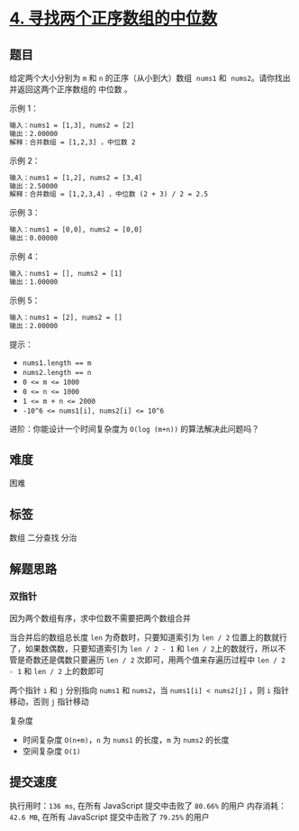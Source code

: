 # [4. 寻找两个正序数组的中位数](https://leetcode-cn.com/problems/median-of-two-sorted-arrays/)

## 题目

给定两个大小分别为 `m` 和 `n` 的正序（从小到大）数组  `nums1` 和  `nums2`。请你找出并返回这两个正序数组的 中位数 。

示例 1：

```txt
输入：nums1 = [1,3], nums2 = [2]
输出：2.00000
解释：合并数组 = [1,2,3] ，中位数 2
```

示例 2：

```txt
输入：nums1 = [1,2], nums2 = [3,4]
输出：2.50000
解释：合并数组 = [1,2,3,4] ，中位数 (2 + 3) / 2 = 2.5
```

示例 3：

```txt
输入：nums1 = [0,0], nums2 = [0,0]
输出：0.00000
```

示例 4：

```txt
输入：nums1 = [], nums2 = [1]
输出：1.00000
```

示例 5：

```txt
输入：nums1 = [2], nums2 = []
输出：2.00000
```

提示：

- `nums1.length == m`
- `nums2.length == n`
- `0 <= m <= 1000`
- `0 <= n <= 1000`
- `1 <= m + n <= 2000`
- `-10^6 <= nums1[i], nums2[i] <= 10^6`

进阶：你能设计一个时间复杂度为 `O(log (m+n))` 的算法解决此问题吗？

## 难度

困难

## 标签

数组 二分查找 分治

## 解题思路

### 双指针

因为两个数组有序，求中位数不需要把两个数组合并

当合并后的数组总长度 `len` 为奇数时，只要知道索引为 `len / 2` 位置上的数就行了，如果数偶数，只要知道索引为 `len / 2 - 1` 和 `len / 2`上的数就行，所以不管是奇数还是偶数只要遍历 `len / 2` 次即可，用两个值来存遍历过程中 `len / 2 - 1` 和 `len / 2` 上的数即可

两个指针 `i` 和 `j` 分别指向 `nums1` 和 `nums2`，当 `nums1[i] < nums2[j]` ，则 `i` 指针移动，否则 `j` 指针移动

复杂度

- 时间复杂度 `O(n+m)`，`n` 为 `nums1` 的长度，`m` 为 `nums2` 的长度
- 空间复杂度 `O(1)`

## 提交速度

执行用时：`136 ms`, 在所有 JavaScript 提交中击败了 `80.66%` 的用户
内存消耗：`42.6 MB`, 在所有 JavaScript 提交中击败了 `79.25%` 的用户
